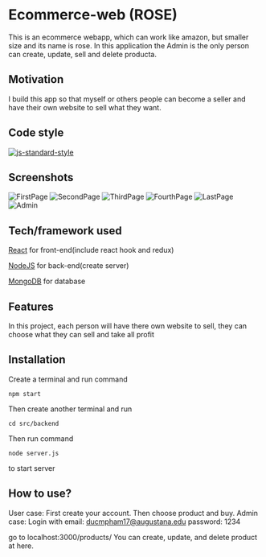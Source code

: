 # Ecommerce-web (ROSE)
This is an ecommerce webapp, which can work like amazon, but smaller size and its name is rose. In this application the Admin is the only person can create, update, sell and delete producta.

## Motivation
I build this app so that myself or others people can become a seller and have their own website to sell what they want.


## Code style

[![js-standard-style](https://img.shields.io/badge/code%20style-standard-brightgreen.svg?style=flat)](https://github.com/feross/standard)
 
## Screenshots
![FirstPage](https://ibb.co/NNz5dhz)
![SecondPage](https://ibb.co/8jG3RJg)
![ThirdPage](https://ibb.co/sCmL0nZ)
![FourthPage](https://ibb.co/NKdJBWP)
![LastPage](https://ibb.co/qFK1502)
![Admin](https://ibb.co/tbxj8jL)

## Tech/framework used
[React](https://reactjs.org/) for front-end(include react hook and redux)

[NodeJS](https://nodejs.org/en/) for back-end(create server)

[MongoDB](https://www.mongodb.com/) for database

## Features
In this project, each person will have there own website to sell, they can choose what they can sell and take all profit


## Installation
Create a terminal and run command
```
npm start
```
Then create another terminal and run
```
cd src/backend
```
Then run command
```
node server.js
```
to start server

## How to use?
User case:
First create your account.
Then choose product and buy.
Admin case:
Login with email: ducmpham17@augustana.edu
password: 1234

go to localhost:3000/products/
You can create, update, and delete product at here.
